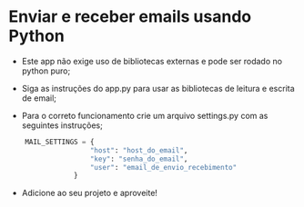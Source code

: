 # Enviar e receber emails usando Python

- Este app não exige uso de bibliotecas externas e pode ser rodado no python puro;

- Siga as instruções do app.py para usar as bibliotecas de leitura e escrita de email;

- Para o correto funcionamento crie um arquivo settings.py com as seguintes instruções;

```python
    MAIL_SETTINGS = {
                    "host": "host_do_email",
                    "key": "senha_do_email",
                    "user": "email_de_envio_recebimento"
                }   
```

- Adicione ao seu projeto e aproveite!